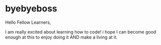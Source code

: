 # byebyeboss

Hello Fellow Learners,

I am really excited about learning how to code! i hope I can become good enough at this to enjoy doing it AND make a living at it.
